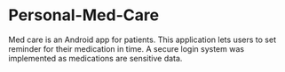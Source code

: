 # Personal-Med-Care
Med care is an Android app for patients. This application lets users to set reminder for their medication in time. A secure login system was implemented as medications are sensitive data.
